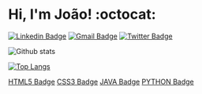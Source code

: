# Hi, I'm João! :octocat: 


[![Linkedin Badge](https://img.shields.io/badge/LinkedIn-0077B5?style=for-the-badge&logo=linkedin&logoColor=white)](https://www.linkedin.com/in/jbjunior03/)
[![Gmail Badge](https://img.shields.io/badge/Gmail-D14836?style=for-the-badge&logo=gmail&logoColor=white)](joaob.dev@gmail.com)
[![Twitter Badge](https://img.shields.io/badge/Twitter-1DA1F2?style=for-the-badge&logo=twitter&logoColor=white)](https://twitter.com/JoaoBatistaJr03)

![Github stats](https://github-readme-stats.vercel.app/api?username=joaobatistajr&show_icons=true&theme=radical)

[![Top Langs](https://github-readme-stats.vercel.app/api/top-langs/?username=JoaoBatistaJr&layout=compact&theme=radical)](https://github.com/JoaoBatistaJr/github-readme-stats)


[HTML5 Badge](https://img.shields.io/badge/HTML5-E34F26?style=for-the-badge&logo=html5&logoColor=white)
[CSS3 Badge](https://img.shields.io/badge/CSS3-1572B6?style=for-the-badge&logo=css3&logoColor=white)
[JAVA Badge](https://img.shields.io/badge/Java-ED8B00?style=for-the-badge&logo=java&logoColor=white)
[PYTHON Badge](https://img.shields.io/badge/Python-14354C?style=for-the-badge&logo=python&logoColor=white)
